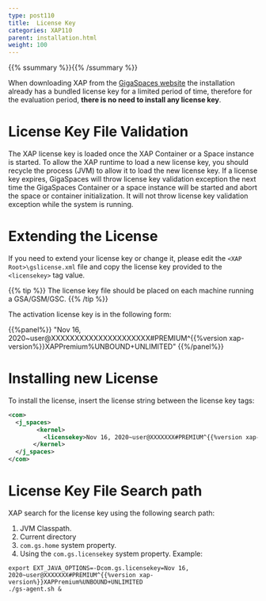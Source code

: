 ```yaml
---
type: post110
title:  License Key
categories: XAP110
parent: installation.html
weight: 100
---
```


{{% ssummary %}}{{% /ssummary %}}


When downloading   XAP from the [GigaSpaces website](http://www.gigaspaces.com/LatestProductVersion) the installation already has a bundled license key for a limited period of time, therefore for the evaluation period, **there is no need to install any license key**.

# License Key File Validation

The XAP license key is loaded once the XAP Container or a Space instance is started. To allow the XAP runtime to load a new license key, you should recycle the process (JVM) to allow it to load the new license key. If a license key expires, GigaSpaces will throw license key validation exception the next time the GigaSpaces Container or a space instance will be started and abort the space or container initialization. It will not throw license key validation exception while the system is running.

# Extending the License

If you need to extend your license key or change it, please edit the `<XAP Root>\gslicense.xml` file and copy the license key provided to the `<licensekey>` tag value.

{{% tip %}}
The license key file should be placed on each machine running a GSA/GSM/GSC.
{{% /tip %}}

The activation license key is in the following form:

{{%panel%}}
"Nov 16, 2020~user@XXXXXXXXXXXXXXXXXXXXX#PREMIUM^{{%version xap-version%}}XAPPremium%UNBOUND+UNLIMITED"
{{%/panel%}}

# Installing new License

To install the license, insert the license string between the license key tags:


```xml
<com>
  <j_spaces>
        <kernel>
          <licensekey>Nov 16, 2020~user@XXXXXXX#PREMIUM^{{%version xap-version%}}XAPPremium%UNBOUND+UNLIMITED</licensekey>
       </kernel>
  </j_spaces>
</com>
```

# License Key File Search path

XAP search for the license key using the following search path:

1. JVM Classpath.
1. Current directory
1. `com.gs.home` system property.
1. Using the `com.gs.licensekey` system property. Example:


```console
export EXT_JAVA_OPTIONS=-Dcom.gs.licensekey=Nov 16, 2020~user@XXXXXXX#PREMIUM^{{%version xap-version%}}XAPPremium%UNBOUND+UNLIMITED
./gs-agent.sh &
```

